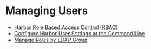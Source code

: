 # Managing Users

- [Harbor Role Based Access Control (RBAC)](configure_rbac.md)
- [Configure Harbor User Settings at the Command Line](configure_user_settings_cli.md)
- [Manage Roles by LDAP Group](manage_role_by_ldap_group.md)
